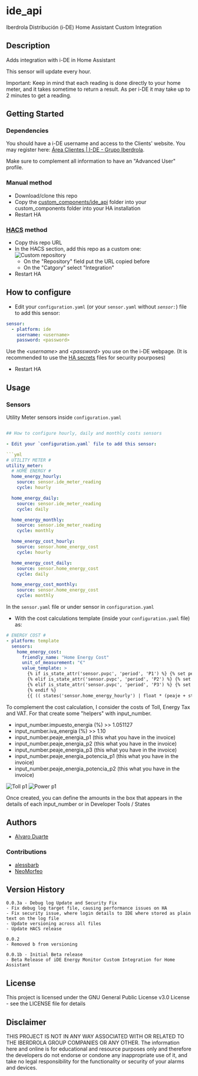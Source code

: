 # ide_api

Iberdrola Distribución (i-DE) Home Assistant Custom Integration

## Description

Adds integration with i-DE in Home Assistant

This sensor will update every hour.

Important: Keep in mind that each reading is done directly to your home meter, and it takes sometime to return a result. As per i-DE it may take up to 2 minutes to get a reading.

## Getting Started

### Dependencies

You should have a i-DE username and access to the Clients' website. You may register here: [Área Clientes | I-DE - Grupo Iberdrola](https://www.i-de.es/consumidores/web/guest/login).

Make sure to complement all information to have an "Advanced User" profile.

### Manual method

- Download/clone this repo
- Copy the [custom_components/ide_api](custom_components/ide_api) folder into your custom_components folder into your HA installation
- Restart HA

### [HACS](https://hacs.xyz/) method

- Copy this repo URL
- In the HACS section, add this repo as a custom one:
  ![Custom repository](static/images/add_hacs_custom_repo.png)
  - On the "Repository" field put the URL copied before
  - On the "Catgory" select "Integration"
- Restart HA

## How to configure

- Edit your `configuration.yaml` (or your `sensor.yaml` without _`sensor:`_) file to add this sensor:

```yml
sensor:
  - platform: ide
    username: <username>
    password: <password>
```

Use the _\<username\>_ and _\<password\>_ you use on the i-DE webpage. (It is recommended to use the [HA secrets](https://www.home-assistant.io/docs/configuration/secrets/) files for security pourposes)

- Restart HA

## Usage

### Sensors

Utility Meter sensors inside `configuration.yaml`

```yaml

## How to configure hourly, daily and monthly costs sensors

- Edit your `configuration.yaml` file to add this sensor:

```yml
# UTILITY METER #
utility_meter:
  # HOME ENERGY #
  home_energy_hourly:
    source: sensor.ide_meter_reading
    cycle: hourly

  home_energy_daily:
    source: sensor.ide_meter_reading
    cycle: daily

  home_energy_monthly:
    source: sensor.ide_meter_reading
    cycle: monthly

  home_energy_cost_hourly:
    source: sensor.home_energy_cost
    cycle: hourly

  home_energy_cost_daily:
    source: sensor.home_energy_cost
    cycle: daily

  home_energy_cost_monthly:
    source: sensor.home_energy_cost
    cycle: monthly
```

In the `sensor.yaml` file or under sensor in `configuration.yaml`

- With the cost calculations template (inside your `configuration.yaml` file) as:

```yml
# ENERGY COST #
- platform: template
  sensors:
    home_energy_cost:
      friendly_name: "Home Energy Cost"
      unit_of_measurement: "€"
      value_template: >
        {% if is_state_attr('sensor.pvpc', 'period', 'P1') %} {% set peaje=states('input_number.peaje_energia_p1') | float %}
        {% elif is_state_attr('sensor.pvpc', 'period', 'P2') %} {% set peaje=states('input_number.peaje_energia_p2') | float %}
        {% elif is_state_attr('sensor.pvpc', 'period', 'P3') %} {% set peaje=states('input_number.peaje_energia_p3') | float %}
        {% endif %}
        {{ (( states('sensor.home_energy_hourly') | float * (peaje + states('sensor.pvpc') | float) ) * states('input_number.impuesto_energia') | float * states('input_number.iva_energia') | float) | round(3) }}
```

To complement the cost calculation, I consider the costs of Toll, Energy Tax and VAT. For that create some "helpers" with input_number.

* input_number.impuesto_energia (%) >> 1.051127
* input_number.iva_energia (%) >> 1.10
* input_number.peaje_energia_p1 (this what you have in the invoice)
* input_number.peaje_energia_p2 (this what you have in the invoice)
* input_number.peaje_energia_p3 (this what you have in the invoice)
* input_number.peaje_energia_potencia_p1 (this what you have in the invoice)
* input_number.peaje_energia_potencia_p2 (this what you have in the invoice)

![Toll p1](static/images/helpers_toll_p1.png)
![Power p1](static/images/helpers_power_p1.png)

Once created, you can define the amounts in the box that appears in the details of each input_number or in Developer Tools / States

## Authors

- [Alvaro Duarte](https://github.com/ad-ha)  

### Contributions

- [alessbarb](https://github.com/alessbarb)
- [NeoMorfeo](https://github.com/NeoMorfeo)

## Version History

```
0.0.3a - Debug log Update and Security Fix
- Fix debug log target file, causing performance issues on HA
- Fix security issue, where login details to IDE where stored as plain text on the log file
- Update versioning across all files
- Update HACS release
```
```
0.0.2
- Removed b from versioning
```
```
0.0.1b - Initial Beta release
- Beta Release of iDE Energy Monitor Custom Integration for Home Assistant
```

## License

This project is licensed under the GNU General Public License v3.0 License - see the LICENSE file for details

## Disclaimer

THIS PROJECT IS NOT IN ANY WAY ASSOCIATED WITH OR RELATED TO THE IBERDROLA GROUP COMPANIES OR ANY OTHER. The information here and online is for educational and resource purposes only and therefore the developers do not endorse or condone any inappropriate use of it, and take no legal responsibility for the functionality or security of your alarms and devices.

